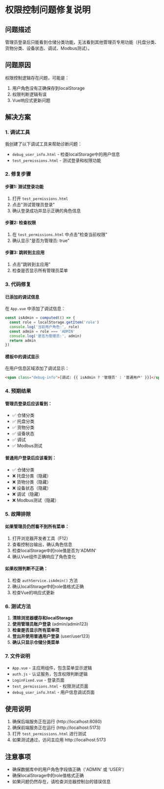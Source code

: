 # 权限控制问题修复说明

## 问题描述
管理员登录后只能看到仓储分类功能，无法看到其他管理员专用功能（托盘分类、货物分类、设备状态、调试、Modbus测试）。

## 问题原因
权限控制逻辑存在问题，可能是：
1. 用户角色没有正确保存到localStorage
2. 权限判断逻辑有误
3. Vue响应式更新问题

## 解决方案

### 1. 调试工具
我创建了以下调试工具来帮助诊断问题：

- `debug_user_info.html` - 检查localStorage中的用户信息
- `test_permissions.html` - 测试登录和权限功能

### 2. 修复步骤

#### 步骤1: 测试登录功能
1. 打开 `test_permissions.html`
2. 点击"测试管理员登录"
3. 确认登录成功并显示正确的角色信息

#### 步骤2: 检查权限
1. 在 `test_permissions.html` 中点击"检查当前权限"
2. 确认显示"是否为管理员: true"

#### 步骤3: 跳转到主应用
1. 点击"跳转到主应用"
2. 检查是否显示所有管理员菜单

### 3. 代码修复

#### 已添加的调试信息
在 `App.vue` 中添加了调试信息：
```javascript
const isAdmin = computed(() => {
  const role = localStorage.getItem('role')
  console.log('当前用户角色:', role)
  const admin = role === 'ADMIN'
  console.log('是否为管理员:', admin)
  return admin
})
```

#### 模板中的调试显示
在用户信息区域添加了调试显示：
```html
<span class="debug-info">[调试: {{ isAdmin ? '管理员' : '普通用户' }}]</span>
```

### 4. 预期结果

#### 管理员登录后应该看到：
- ✅ 仓储分类
- ✅ 托盘分类
- ✅ 货物分类
- ✅ 设备状态
- ✅ 调试
- ✅ Modbus测试

#### 普通用户登录后应该看到：
- ✅ 仓储分类
- ❌ 托盘分类（隐藏）
- ❌ 货物分类（隐藏）
- ❌ 设备状态（隐藏）
- ❌ 调试（隐藏）
- ❌ Modbus测试（隐藏）

### 5. 故障排除

#### 如果管理员仍然看不到所有菜单：
1. 打开浏览器开发者工具（F12）
2. 查看控制台输出，确认角色信息
3. 检查localStorage中的role值是否为'ADMIN'
4. 确认Vue组件正确响应了角色变化

#### 如果权限判断不正确：
1. 检查 `authService.isAdmin()` 方法
2. 确认localStorage中的role值格式正确
3. 检查Vue的响应式更新

### 6. 测试方法

1. **清除浏览器缓存和localStorage**
2. **使用管理员账户登录** (admin/admin123)
3. **检查是否显示所有菜单项**
4. **登出并使用普通用户登录** (user/user123)
5. **确认只显示仓储分类菜单**

### 7. 文件说明

- `App.vue` - 主应用组件，包含菜单显示逻辑
- `auth.js` - 认证服务，包含权限判断逻辑
- `LoginFixed.vue` - 登录页面
- `test_permissions.html` - 权限测试页面
- `debug_user_info.html` - 用户信息调试页面

## 使用说明

1. 确保后端服务正在运行 (http://localhost:8080)
2. 确保前端服务正在运行 (http://localhost:5173)
3. 打开 `test_permissions.html` 进行测试
4. 如果测试通过，访问主应用 http://localhost:5173

## 注意事项

- 确保数据库中的用户角色字段值正确（'ADMIN' 或 'USER'）
- 确保localStorage中的role值格式正确
- 如果问题仍然存在，请检查浏览器控制台的错误信息











